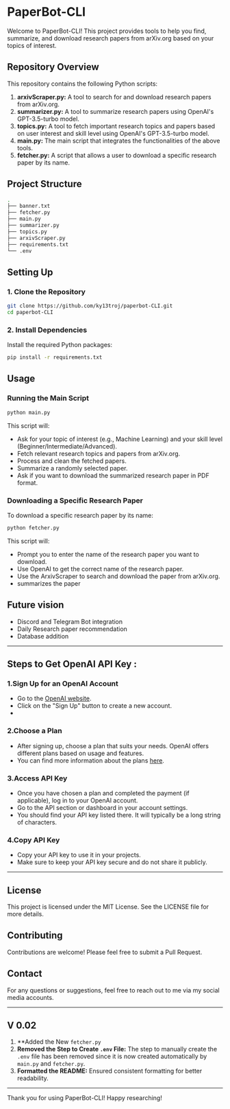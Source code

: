 # PaperBot-CLI
                                                                                                       

Welcome to PaperBot-CLI! This project provides tools to help you find, summarize, and download research papers from arXiv.org based on your topics of interest.

## Repository Overview
This repository contains the following Python scripts:

1. **arxivScraper.py:** A tool to search for and download research papers from arXiv.org.
2. **summarizer.py:** A tool to summarize research papers using OpenAI's GPT-3.5-turbo model.
3. **topics.py:** A tool to fetch important research topics and papers based on user interest and skill level using OpenAI's GPT-3.5-turbo model.
4. **main.py:** The main script that integrates the functionalities of the above tools.
5. **fetcher.py:** A script that allows a user to download a specific research paper by its name.

## Project Structure
```bash
.
├── banner.txt
├── fetcher.py
├── main.py
├── summarizer.py
├── topics.py
├── arxivScraper.py
├── requirements.txt
└── .env
```

## Setting Up

### 1. Clone the Repository
```bash
git clone https://github.com/ky13troj/paperbot-CLI.git
cd paperbot-CLI
```

### 2. Install Dependencies
Install the required Python packages:
```bash
pip install -r requirements.txt
```

## Usage
### Running the Main Script
```bash
python main.py
```
This script will:

- Ask for your topic of interest (e.g., Machine Learning) and your skill level (Beginner/Intermediate/Advanced).
- Fetch relevant research topics and papers from arXiv.org.
- Process and clean the fetched papers.
- Summarize a randomly selected paper.
- Ask if you want to download the summarized research paper in PDF format.

### Downloading a Specific Research Paper
To download a specific research paper by its name:
```bash
python fetcher.py
```
This script will:

- Prompt you to enter the name of the research paper you want to download.
- Use OpenAI to get the correct name of the research paper.
- Use the ArxivScraper to search and download the paper from arXiv.org.
- summarizes the paper

## Future vision
- Discord and Telegram Bot integration
- Daily Research paper recommendation
- Database addition

___

## Steps to Get OpenAI API Key : 

### 1.Sign Up for an OpenAI Account
- Go to the [OpenAI website](https://platform.openai.com/signup).
- Click on the "Sign Up" button to create a new account.
- 
### 2.Choose a Plan
- After signing up, choose a plan that suits your needs. OpenAI offers different plans based on usage and features.
- You can find more information about the plans [here](https://openai.com/api/pricing/).

### 3.Access API Key

- Once you have chosen a plan and completed the payment (if applicable), log in to your OpenAI account.
- Go to the API section or dashboard in your account settings.
- You should find your API key listed there. It will typically be a long string of characters.

### 4.Copy API Key

- Copy your API key to use it in your projects.
- Make sure to keep your API key secure and do not share it publicly.

___

## License
This project is licensed under the MIT License. See the LICENSE file for more details.

## Contributing
Contributions are welcome! Please feel free to submit a Pull Request.

## Contact
For any questions or suggestions, feel free to reach out to me via my social media accounts.

___

## V 0.02
1. **Added the New `fetcher.py` 
2. **Removed the Step to Create `.env` File:** The step to manually create the `.env` file has been removed since it is now created automatically by `main.py` and `fetcher.py`.
3. **Formatted the README:** Ensured consistent formatting for better readability.
___

Thank you for using PaperBot-CLI! Happy researching!
